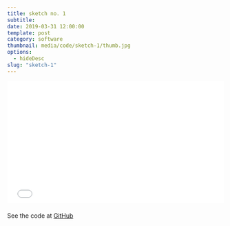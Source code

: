 ```yaml
---
title: sketch no. 1
subtitle:
date: 2019-03-31 12:00:00
template: post
category: software
thumbnail: media/code/sketch-1/thumb.jpg
options:
  - hideDesc
slug: "sketch-1"
---
```


<style type="text/css">
.resp-container {
  position: relative;
  overflow: hidden;
  padding-top: 56.25%;
  margin-bottom: 20px;
}
.resp-iframe {
    position: absolute;
    top: 0;
    left: 0;
    width: 100%;
    height: 100%;
    border: 0;
}
</style>

<div class="resp-container">
  <iframe id="sketch-1"
      class="resp-iframe"
      title="sketch-1"
      src="/three-1/index.html"
      scrolling="no">
  </iframe>
</div>

See the code at [GitHub](https://github.com/rjsalvadorr/portfolio-v4a/blob/master/static/three-1/js/index.js)
